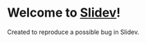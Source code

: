 # Welcome to [Slidev](https://github.com/slidevjs/slidev)!

Created to reproduce a possible bug in Slidev.
